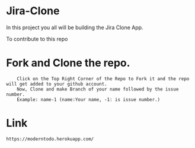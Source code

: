 # Jira-Clone
In this project you all will be building the Jira Clone App.


To contribute to this repo 
# Fork and Clone the repo.
``` 
    Click on the Top Right Corner of the Repo to Fork it and the repo will get added to your github account.
    Now, Clone and make Branch of your name followed by the issue number.
    Example: name-1 (name:Your name, -1: is issue number.) 
```

# Link
    https://moderntodo.herokuapp.com/
